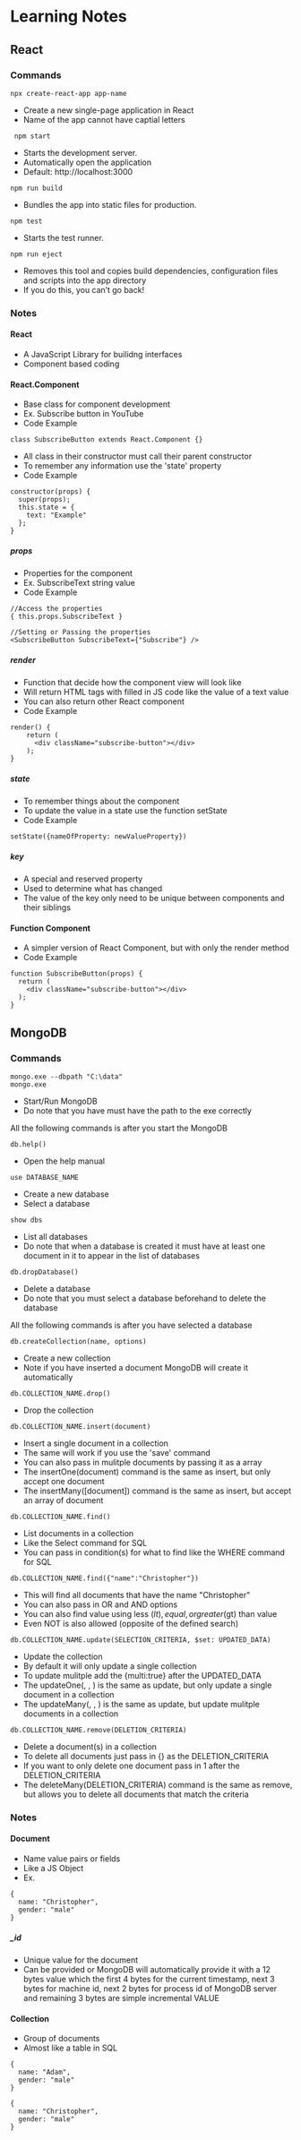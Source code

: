 # Learning Notes

## React

### Commands
````
npx create-react-app app-name
````
- Create a new single-page application in React
- Name of the app cannot have captial letters

````
 npm start
````
- Starts the development server.
- Automatically open the application 
- Default: http://localhost:3000

````
npm run build
````
- Bundles the app into static files for production.

````
npm test
````
- Starts the test runner.

````
npm run eject
````
- Removes this tool and copies build dependencies, configuration files and scripts into the app directory
- If you do this, you can’t go back!

### Notes

#### React
- A JavaScript Library for builidng interfaces
- Component based coding

#### React.Component
- Base class for component development
- Ex. Subscribe button in YouTube
- Code Example
````
class SubscribeButton extends React.Component {}
````
- All class in their constructor must call their parent constructor
- To remember any information use the 'state' property
- Code Example
````
constructor(props) {
  super(props);
  this.state = {
    text: "Example"
  };
}
````

##### props
- Properties for the component
- Ex. SubscribeText string value
- Code Example
````
//Access the properties
{ this.props.SubscribeText }

//Setting or Passing the properties
<SubscribeButton SubscribeText={"Subscribe"} />
````
##### render
- Function that decide how the component view will look like
- Will return HTML tags with filled in JS code like the value of a text value
- You can also return other React component
- Code Example
````
render() {
    return (
      <div className="subscribe-button"></div>
    );
}
````

##### state
- To remember things about the component
- To update the value in a state use the function setState
- Code Example
````
setState({nameOfProperty: newValueProperty})
````

##### key
- A special and reserved property
- Used to determine what has changed
- The value of the key only need to be unique between components and their siblings

#### Function Component
- A simpler version of React Component, but with only the render method
- Code Example
````
function SubscribeButton(props) {
  return (
    <div className="subscribe-button"></div>
  );
}
````

## MongoDB

### Commands
````
mongo.exe --dbpath "C:\data" 
mongo.exe
````
- Start/Run MongoDB
- Do note that you have must have the path to the exe correctly

All the following commands is after you start the MongoDB

````
db.help()
````
- Open the help manual

````
use DATABASE_NAME
````
- Create a new database
- Select a database

````
show dbs
````
- List all databases
- Do note that when a database is created it must have at least one document in it to appear in the list of databases

````
db.dropDatabase()
````
- Delete a database
- Do note that you must select a database beforehand to delete the database

All the following commands is after you have selected a database

````
db.createCollection(name, options)
````
- Create a new collection
- Note if you have inserted a document MongoDB will create it automatically

````
db.COLLECTION_NAME.drop()
````
- Drop the collection

````
db.COLLECTION_NAME.insert(document)
````
- Insert a single document in a collection
- The same will work if you use the 'save' command
- You can also pass in mulitple documents by passing it as a array
- The insertOne(document) command is the same as insert, but only accept one document
- The insertMany([document]) command is the same as insert, but accept an array of document

````
db.COLLECTION_NAME.find()
````
- List documents in a collection
- Like the Select command for SQL
- You can pass in condition(s) for what to find like the WHERE command for SQL

````
db.COLLECTION_NAME.find({"name":"Christopher"})
````
- This will find all documents that have the name "Christopher"
- You can also pass in OR and AND options
- You can also find value using less ($lt), equal, or greater ($gt) than value
- Even NOT is also allowed (opposite of the defined search)

````
db.COLLECTION_NAME.update(SELECTION_CRITERIA, $set: UPDATED_DATA)
````
- Update the collection
- By default it will only update a single collection
- To update mulitple add the {multi:true} after the UPDATED_DATA
- The updateOne(<filter>, <update>, <options>) is the same as update, but only update a single document in a collection
- The updateMany(<filter>, <update>, <options>) is the same as update, but update mulitple documents in a collection

````
db.COLLECTION_NAME.remove(DELETION_CRITERIA)
````
- Delete a document(s) in a collection
- To delete all documents just pass in {} as the DELETION_CRITERIA
- If you want to only delete one document pass in 1 after the DELETION_CRITERIA
- The deleteMany(DELETION_CRITERIA) command is the same as remove, but allows you to delete all documents that match the criteria


### Notes

#### Document
- Name value pairs or fields
- Like a JS Object
- Ex.
````
{
  name: "Christopher",
  gender: "male"
}
````
##### _id 
- Unique value for the document
- Can be provided or MongoDB will automatically provide it with a 12 bytes value which the first 4 bytes for the current timestamp, next 3 bytes for machine id, next 2 bytes for process id of MongoDB server and remaining 3 bytes are simple incremental VALUE

#### Collection
- Group of documents
- Almost like a table in SQL
````
{
  name: "Adam",
  gender: "male"
}

{
  name: "Christopher",
  gender: "male"
}
````

